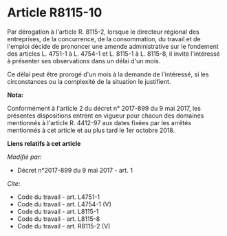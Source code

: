 # Article R8115-10

Par dérogation à l'article R. 8115-2, lorsque le directeur régional des entreprises, de la concurrence, de la consommation,
du travail et de l'emploi décide de prononcer une amende administrative sur le fondement des articles L. 4751-1 à L. 4754-1
et L. 8115-1 à L. 8115-8, il invite l'intéressé à présenter ses observations dans un délai d'un mois. 

Ce délai peut être prorogé d'un mois à la demande de l'intéressé, si les circonstances ou la complexité de la situation le
justifient.

**Nota:**

Conformément à l'article 2 du décret n° 2017-899 du 9 mai 2017, les présentes dispositions entrent en vigueur pour chacun des
domaines mentionnés à l'article R. 4412-97 aux dates fixées par les arrêtés mentionnés à cet article et au plus tard le 1er
octobre 2018.

**Liens relatifs à cet article**

_Modifié par_:

  - Décret n°2017-899 du 9 mai 2017 - art. 1

_Cite_:

  - Code du travail - art. L4751-1
  - Code du travail - art. L4754-1 (V)
  - Code du travail - art. L8115-1
  - Code du travail - art. L8115-8
  - Code du travail - art. R8115-2 (V)
